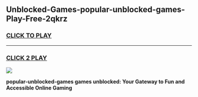 
## Unblocked-Games-popular-unblocked-games-Play-Free-2qkrz
<h3>
<a href="https://premium76.site?title=popular-unblocked-games&ref=18A">CLICK TO PLAY</a></h3>
<hr>

<h3>
<a href="https://premium76.site?title=popular-unblocked-games&ref=18A">CLICK 2 PLAY</a>
  
</h3>

<a href="https://premium76.site?title=popular-unblocked-games&ref=18A"><img src="https://clearcache.store/games.png"></a>


**popular-unblocked-games games unblocked: Your Gateway to Fun and Accessible Online Gaming**
